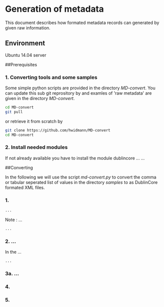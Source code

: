 # Generation of metadata
This document describes how formated metadata records can generated by given raw information. 

## Environment
Ubuntu 14.04 server

##Prerequisites

### 1. Converting tools and some samples
Some simple python scripts are provided in the directory *MD-convert*. You can update this sub git reprository by
and examles of 'raw metadata' are given in the directory *MD-convert*.
```sh
cd MD-convert
git pull
```
or retrieve it from scratch by
```sh
git clone https://github.com/hwidmann/MD-convert
cd MD-convert
```
### 2. Install needed modules
If not already available you have to install the module dublincore ...
...


##Converting

In the following we will use the script *md-convert.py* to convert the comma or tabular seperated list of values in the directory *samples* to as DublinCore formated XML files.


### 1. 

```sh
...
```

Note : ...
```sh
...
```

### 2. ...
In the ...

```sh
...
```

### 3a. ...

### 4. 

### 5. 
